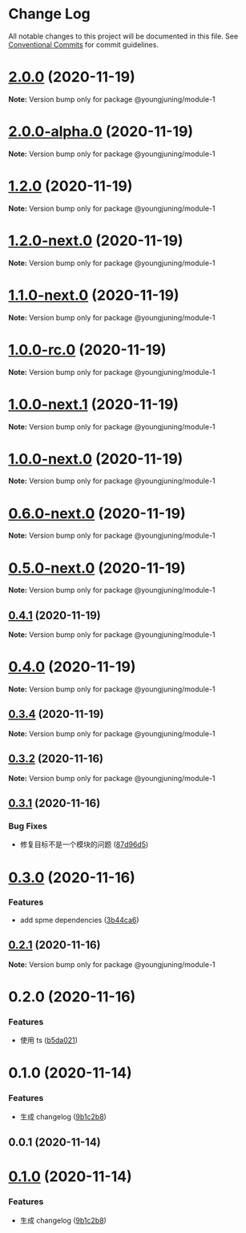# Change Log

All notable changes to this project will be documented in this file.
See [Conventional Commits](https://conventionalcommits.org) for commit guidelines.

# [2.0.0](https://github.com/youngjuning/lerna-repo/compare/@youngjuning/module-1@2.0.0-alpha.0...@youngjuning/module-1@2.0.0) (2020-11-19)

**Note:** Version bump only for package @youngjuning/module-1

# [2.0.0-alpha.0](https://github.com/youngjuning/lerna-repo/compare/@youngjuning/module-1@1.2.0...@youngjuning/module-1@2.0.0-alpha.0) (2020-11-19)

**Note:** Version bump only for package @youngjuning/module-1

# [1.2.0](https://github.com/youngjuning/lerna-repo/compare/@youngjuning/module-1@1.2.0-next.0...@youngjuning/module-1@1.2.0) (2020-11-19)

**Note:** Version bump only for package @youngjuning/module-1

# [1.2.0-next.0](https://github.com/youngjuning/lerna-repo/compare/@youngjuning/module-1@1.1.0-next.0...@youngjuning/module-1@1.2.0-next.0) (2020-11-19)

**Note:** Version bump only for package @youngjuning/module-1

# [1.1.0-next.0](https://github.com/youngjuning/lerna-repo/compare/@youngjuning/module-1@1.0.0-rc.0...@youngjuning/module-1@1.1.0-next.0) (2020-11-19)

**Note:** Version bump only for package @youngjuning/module-1

# [1.0.0-rc.0](https://github.com/youngjuning/lerna-repo/compare/@youngjuning/module-1@1.0.0-next.1...@youngjuning/module-1@1.0.0-rc.0) (2020-11-19)

**Note:** Version bump only for package @youngjuning/module-1

# [1.0.0-next.1](https://github.com/youngjuning/lerna-repo/compare/@youngjuning/module-1@1.0.0-next.0...@youngjuning/module-1@1.0.0-next.1) (2020-11-19)

**Note:** Version bump only for package @youngjuning/module-1

# [1.0.0-next.0](https://github.com/youngjuning/lerna-repo/compare/@youngjuning/module-1@0.6.0-next.0...@youngjuning/module-1@1.0.0-next.0) (2020-11-19)

**Note:** Version bump only for package @youngjuning/module-1

# [0.6.0-next.0](https://github.com/youngjuning/lerna-repo/compare/@youngjuning/module-1@0.5.0-next.0...@youngjuning/module-1@0.6.0-next.0) (2020-11-19)

**Note:** Version bump only for package @youngjuning/module-1

# [0.5.0-next.0](https://github.com/youngjuning/lerna-repo/compare/@youngjuning/module-1@0.4.1...@youngjuning/module-1@0.5.0-next.0) (2020-11-19)

**Note:** Version bump only for package @youngjuning/module-1

## [0.4.1](https://github.com/youngjuning/lerna-repo/compare/@youngjuning/module-1@0.4.0...@youngjuning/module-1@0.4.1) (2020-11-19)

**Note:** Version bump only for package @youngjuning/module-1

# [0.4.0](https://github.com/youngjuning/lerna-repo/compare/@youngjuning/module-1@0.3.4...@youngjuning/module-1@0.4.0) (2020-11-19)

**Note:** Version bump only for package @youngjuning/module-1

## [0.3.4](https://github.com/youngjuning/lerna-repo/compare/@youngjuning/module-1@0.3.3...@youngjuning/module-1@0.3.4) (2020-11-19)

**Note:** Version bump only for package @youngjuning/module-1

## [0.3.2](https://github.com/youngjuning/lerna-repo/compare/@youngjuning/module-1@0.3.1...@youngjuning/module-1@0.3.2) (2020-11-16)

**Note:** Version bump only for package @youngjuning/module-1

## [0.3.1](https://github.com/youngjuning/lerna-repo/compare/@youngjuning/module-1@0.3.0...@youngjuning/module-1@0.3.1) (2020-11-16)

### Bug Fixes

- 修复目标不是一个模块的问题 ([87d96d5](https://github.com/youngjuning/lerna-repo/commit/87d96d59326e7a8983bd5ff9e33f80226ee0df72))

# [0.3.0](https://github.com/youngjuning/lerna-repo/compare/@youngjuning/module-1@0.2.1...@youngjuning/module-1@0.3.0) (2020-11-16)

### Features

- add spme dependencies ([3b44ca6](https://github.com/youngjuning/lerna-repo/commit/3b44ca6f7440c95a80dde6306ad44e514010e7b6))

## [0.2.1](https://github.com/youngjuning/lerna-repo/compare/@youngjuning/module-1@0.2.0...@youngjuning/module-1@0.2.1) (2020-11-16)

**Note:** Version bump only for package @youngjuning/module-1

# 0.2.0 (2020-11-16)

### Features

- 使用 ts ([b5da021](https://github.com/youngjuning/lerna-repo/commit/b5da02167d2a75cc587293dabdda6a82bc451ab0))

# 0.1.0 (2020-11-14)

### Features

- 生成 changelog ([9b1c2b8](https://github.com/youngjuning/lerna-repo/commit/9b1c2b8c070912ec6a7cc2cb837521f28af586f6))

## 0.0.1 (2020-11-14)

# [0.1.0](https://github.com/youngjuning/lerna-repo/compare/v0.0.1...v0.1.0) (2020-11-14)

### Features

- 生成 changelog ([9b1c2b8](https://github.com/youngjuning/lerna-repo/commit/9b1c2b8c070912ec6a7cc2cb837521f28af586f6))

